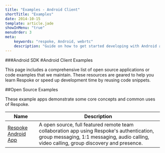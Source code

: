```yaml
---
title: "Examples - Android Client"
shortTitle: "Examples"
date: 2014-10-15
template: article.jade
showInMenu: "true"
menuOrder: 3
meta:
    keywords: "respoke, Android, webrtc"
    description: "Guide on how to get started developing with Android and Respoke."
---
```


###Android SDK
#Android Client Examples

This page includes a comprehensive list of open source applications or code examples that we maintain. These resources are geared to help you learn Respoke or speed up development time by reusing code snippets.

##Open Source Examples

These example apps demonstrate some core concepts and common uses of Respoke.

Name 			| Description 
------------ 	| -------------
[Respoke Android App](https://github.com/respoke/sample-respoke-android) | A open source, full featured remote team collaboration app using Respoke's authentication, group messaging, 1:1 messaging, audio calling, video calling, group discovery and presence.

